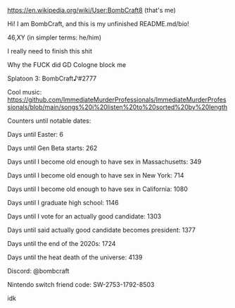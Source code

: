 https://en.wikipedia.org/wiki/User:BombCraft8 (that's me)

Hi! I am BombCraft, and this is my unfinished README.md/bio!

46,XY (in simpler terms: he/him)

I really need to finish this shit

Why the FUCK did GD Cologne block me

Splatoon 3: BombCraft♪#2777

Cool music: https://github.com/ImmediateMurderProfessionals/ImmediateMurderProfessionals/blob/main/songs%20i%20listen%20to%20sorted%20by%20length

Counters until notable dates:

Days until Easter: 6

Days until Gen Beta starts: 262

Days until I become old enough to have sex in Massachusetts: 349

Days until I become old enough to have sex in New York: 714

Days until I become old enough to have sex in California: 1080

Days until I graduate high school: 1146

Days until I vote for an actually good candidate: 1303

Days until said actually good candidate becomes president: 1377

Days until the end of the 2020s: 1724

Days until the heat death of the universe: 4139

Discord: @bombcraft

Nintendo switch friend code: SW-2753-1792-8503

idk
